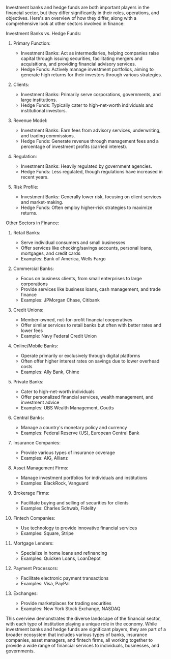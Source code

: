 Investment banks and hedge funds are both important players in the financial sector, but they differ significantly in their roles, operations, and objectives. Here's an overview of how they differ, along with a comprehensive look at other sectors involved in finance:

Investment Banks vs. Hedge Funds:

1. Primary Function:
   - Investment Banks: Act as intermediaries, helping companies raise capital through issuing securities, facilitating mergers and acquisitions, and providing financial advisory services.
   - Hedge Funds: Actively manage investment portfolios, aiming to generate high returns for their investors through various strategies.

2. Clients:
   - Investment Banks: Primarily serve corporations, governments, and large institutions.
   - Hedge Funds: Typically cater to high-net-worth individuals and institutional investors.

3. Revenue Model:
   - Investment Banks: Earn fees from advisory services, underwriting, and trading commissions.
   - Hedge Funds: Generate revenue through management fees and a percentage of investment profits (carried interest).

4. Regulation:
   - Investment Banks: Heavily regulated by government agencies.
   - Hedge Funds: Less regulated, though regulations have increased in recent years.

5. Risk Profile:
   - Investment Banks: Generally lower risk, focusing on client services and market-making.
   - Hedge Funds: Often employ higher-risk strategies to maximize returns.

Other Sectors in Finance:

1. Retail Banks:
   - Serve individual consumers and small businesses
   - Offer services like checking/savings accounts, personal loans, mortgages, and credit cards
   - Examples: Bank of America, Wells Fargo

2. Commercial Banks:
   - Focus on business clients, from small enterprises to large corporations
   - Provide services like business loans, cash management, and trade finance
   - Examples: JPMorgan Chase, Citibank

3. Credit Unions:
   - Member-owned, not-for-profit financial cooperatives
   - Offer similar services to retail banks but often with better rates and lower fees
   - Example: Navy Federal Credit Union

4. Online/Mobile Banks:
   - Operate primarily or exclusively through digital platforms
   - Often offer higher interest rates on savings due to lower overhead costs
   - Examples: Ally Bank, Chime

5. Private Banks:
   - Cater to high-net-worth individuals
   - Offer personalized financial services, wealth management, and investment advice
   - Examples: UBS Wealth Management, Coutts

6. Central Banks:
   - Manage a country's monetary policy and currency
   - Examples: Federal Reserve (US), European Central Bank

7. Insurance Companies:
   - Provide various types of insurance coverage
   - Examples: AIG, Allianz

8. Asset Management Firms:
   - Manage investment portfolios for individuals and institutions
   - Examples: BlackRock, Vanguard

9. Brokerage Firms:
   - Facilitate buying and selling of securities for clients
   - Examples: Charles Schwab, Fidelity

10. Fintech Companies:
    - Use technology to provide innovative financial services
    - Examples: Square, Stripe

11. Mortgage Lenders:
    - Specialize in home loans and refinancing
    - Examples: Quicken Loans, LoanDepot

12. Payment Processors:
    - Facilitate electronic payment transactions
    - Examples: Visa, PayPal

13. Exchanges:
    - Provide marketplaces for trading securities
    - Examples: New York Stock Exchange, NASDAQ

This overview demonstrates the diverse landscape of the financial sector, with each type of institution playing a unique role in the economy. While investment banks and hedge funds are significant players, they are part of a broader ecosystem that includes various types of banks, insurance companies, asset managers, and fintech firms, all working together to provide a wide range of financial services to individuals, businesses, and governments.
